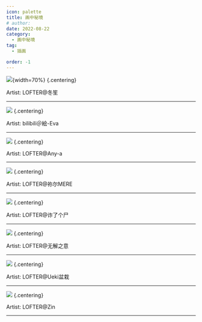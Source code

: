 ```yaml
---
icon: palette
title: 画中秘境
# author:
date: 2022-08-22
category:
  - 画中秘境
tag:
  - 插画

order: -1
---
```


![](./res/painting/lumen.webp){width=70%} {.centering}

Artist: LOFTER@冬笙

---

![](./res/painting/bilibili絵-Eva.webp) {.centering}

Artist: bilibili＠絵-Eva

---

![](./res/painting/LOFTERAny-a.webp) {.centering}

Artist: LOFTER@Any-a

---

![](./res/painting/羽毛笔.webp) {.centering}

Artist: LOFTER@祢尔MERE

---

![](./res/painting/LOFTER诈了个尸.webp) {.centering}

Artist: LOFTER@诈了个尸

---

![](./res/painting/LOFTER无解之意.webp) {.centering}

Artist: LOFTER@无解之意

---

![](./res/painting/LOFTERUeki盆栽.webp) {.centering}

Artist: LOFTER@Ueki盆栽

---

![](./res/painting/营地.webp) {.centering}

Artist: LOFTER@Zin

---

<Ads />